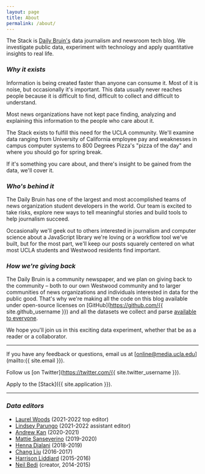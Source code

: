 ```yaml
---
layout: page
title: About
permalink: /about/
---
```


The Stack is [Daily Bruin's](http://dailybruin.com/) data journalism and newsroom tech blog. We investigate public data, experiment with technology and apply quantitative insights to real life.

### _Why it exists_

Information is being created faster than anyone can consume it. Most of it is noise, but occasionally it's important. This data usually never reaches people because it is difficult to find, difficult to collect and difficult to understand.

Most news organizations have not kept pace finding, analyzing and explaining this information to the people who care about it.

The Stack exists to fulfill this need for the UCLA community. We'll examine data ranging from University of California employee pay and weaknesses in campus computer systems to 800 Degrees Pizza's "pizza of the day" and where you should go for spring break.

If it's something you care about, and there's insight to be gained from the data, we'll cover it.

### _Who's behind it_

The Daily Bruin has one of the largest and most accomplished teams of news organization student developers in the world. Our team is excited to take risks, explore new ways to tell meaningful stories and build tools to help journalism succeed.

Occasionally we'll geek out to others interested in journalism and computer science about a JavaScript library we're loving or a workflow tool we've built, but for the most part, we'll keep our posts squarely centered on what most UCLA students and Westwood residents find important.

### _How we're giving back_

The Daily Bruin is a community newspaper, and we plan on giving back to the community – both to our own Westwood community and to larger communities of news organizations and individuals interested in data for the public good. That's why we're making all the code on this blog available under open-source licenses on [GitHub](https://github.com/{{ site.github_username }}) and all the datasets we collect and parse [available to everyone](https://github.com/dailybruin/the-stack/tree/master/datasets/).

We hope you'll join us in this exciting data experiment, whether that be as a reader or a collaborator.

---

If you have any feedback or questions, email us at [online@media.ucla.edu](mailto:{{ site.email }}).

Follow us [on Twitter](https://twitter.com/{{ site.twitter_username }}).

Apply to the [Stack]({{ site.application }}).

---

### _Data editors_

- [Laurel Woods](https://github.com/laurelrwoods) (2021-2022 top editor)
- [Lindsey Parungo](https://github.com/Lindseyp314) (2021-2022 assistant editor)
- [Andrew Kan](https://github.com/kandrewz) (2020-2021)
- [Mattie Sanseverino](https://github.com/mattiesansev) (2019-2020)
- [Henna Dialani](https://github.com/hennadialani) (2018-2019)
- [Chang Liu](https://github.com/shampliu) (2016-2017)
- [Harrison Liddiard](https://github.com/liddiard) (2015-2016)
- [Neil Bedi](https://github.com/nbedi) (creator, 2014-2015)
